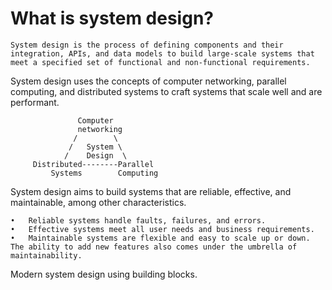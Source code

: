 # What is system design?

```
System design is the process of defining components and their integration, APIs, and data models to build large-scale systems that meet a specified set of functional and non-functional requirements.
```

System design uses the concepts of computer networking, parallel computing, and distributed systems to craft systems that scale well and are performant.

```
               Computer
               networking
              /        \
             /   System \
            /    Design  \
     Distributed--------Parallel
         Systems        Computing
```         
System design aims to build systems that are reliable, effective, and maintainable, among other characteristics.

```
•	Reliable systems handle faults, failures, and errors.
•	Effective systems meet all user needs and business requirements.
•	Maintainable systems are flexible and easy to scale up or down. The ability to add new features also comes under the umbrella of maintainability.
```

Modern system design using building blocks.
